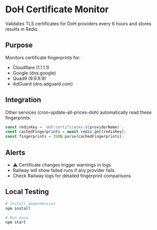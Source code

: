 # DoH Certificate Monitor

Validates TLS certificates for DoH providers every 6 hours and stores results in Redis.

## Purpose

Monitors certificate fingerprints for:

- Cloudflare (1.1.1.1)
- Google (dns.google)
- Quad9 (9.9.9.9)
- AdGuard (dns.adguard.com)

## Integration

Other services (cron-update-all-prices-doh) automatically read these fingerprints:

```javascript
const redisKey = `doh:certificates:${providerName}`;
const cachedFingerprints = await redis.get(redisKey);
const fingerprints = JSON.parse(cachedFingerprints);
```

## Alerts

- ⚠️ Certificate changes trigger warnings in logs
- Railway will show failed runs if any provider fails
- Check Railway logs for detailed fingerprint comparisons

## Local Testing

```bash
# Install dependencies
npm install

# Run once
npm start
```
